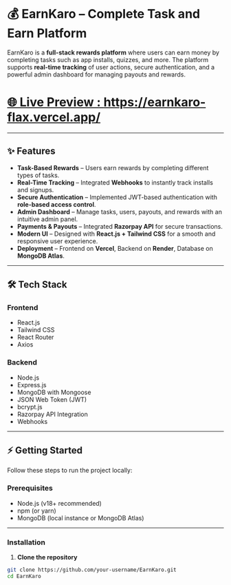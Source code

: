 # 💰 EarnKaro – Complete Task and Earn Platform  

EarnKaro is a **full-stack rewards platform** where users can earn money by completing tasks such as app installs, quizzes, and more. The platform supports **real-time tracking** of user actions, secure authentication, and a powerful admin dashboard for managing payouts and rewards.  

# [🌐 Live Preview : https://earnkaro-flax.vercel.app/ ](https://earnkaro-flax.vercel.app/ )

---

## ✨ Features  

- **Task-Based Rewards** – Users earn rewards by completing different types of tasks.  
- **Real-Time Tracking** – Integrated **Webhooks** to instantly track installs and signups.  
- **Secure Authentication** – Implemented JWT-based authentication with **role-based access control**.  
- **Admin Dashboard** – Manage tasks, users, payouts, and rewards with an intuitive admin panel.  
- **Payments & Payouts** – Integrated **Razorpay API** for secure transactions.  
- **Modern UI** – Designed with **React.js + Tailwind CSS** for a smooth and responsive user experience.  
- **Deployment** – Frontend on **Vercel**, Backend on **Render**, Database on **MongoDB Atlas**.  

---

## 🛠️ Tech Stack  

### Frontend  
- React.js  
- Tailwind CSS  
- React Router  
- Axios  

### Backend  
- Node.js  
- Express.js  
- MongoDB with Mongoose  
- JSON Web Token (JWT)  
- bcrypt.js  
- Razorpay API Integration  
- Webhooks  

---

## ⚡ Getting Started  

Follow these steps to run the project locally:  

### Prerequisites  
- Node.js (v18+ recommended)  
- npm (or yarn)  
- MongoDB (local instance or MongoDB Atlas)  

---

### Installation  

1. **Clone the repository**  
```bash
git clone https://github.com/your-username/EarnKaro.git
cd EarnKaro
